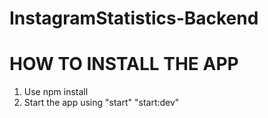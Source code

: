 # InstagramStatistics-Backend

# HOW TO INSTALL THE APP
1. Use npm install
2. Start the app using 
    "start"
    "start:dev"
